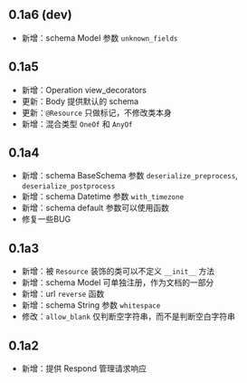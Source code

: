 ## 0.1a6 (dev)

- 新增：schema Model 参数 `unknown_fields`

## 0.1a5

- 新增：Operation view_decorators
- 更新：Body 提供默认的 schema
- 更新：`@Resource` 只做标记，不修改类本身
- 新增：混合类型 `OneOf` 和 `AnyOf`

## 0.1a4

- 新增：schema BaseSchema 参数 `deserialize_preprocess`, `deserialize_postprocess`
- 新增：schema Datetime 参数 `with_timezone`
- 新增：schema default 参数可以使用函数
- 修复一些BUG

## 0.1a3

- 新增：被 `Resource` 装饰的类可以不定义 `__init__` 方法
- 新增：schema Model 可单独注册，作为文档的一部分
- 新增：url `reverse` 函数
- 新增：schema String 参数 `whitespace`
- 修改：`allow_blank` 仅判断空字符串，而不是判断空白字符串

## 0.1a2

- 新增：提供 Respond 管理请求响应